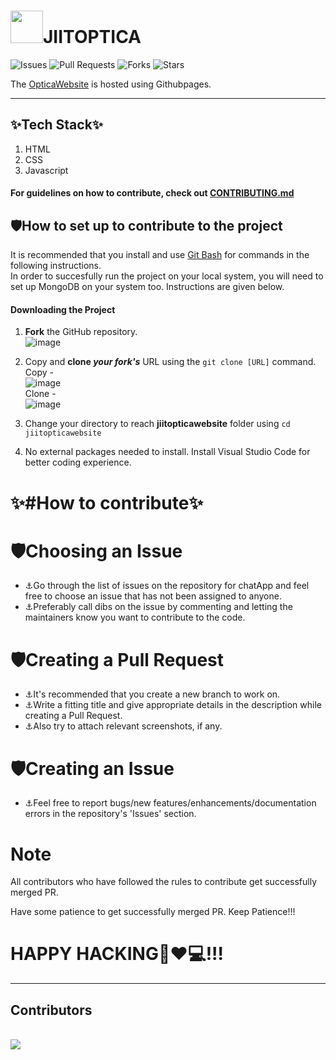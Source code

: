 # <img src="https://github.com/jiitopticachapter/jiitopticawebsite/blob/main/img1/favicon-16x16.png" width="52">JIITOPTICA


![Issues](https://img.shields.io/github/issues/jiitopticachapter/jiitopticawebsite)
![Pull Requests](https://img.shields.io/github/issues-pr/jiitopticachapter/jiitopticawebsite?)
![Forks](https://img.shields.io/github/forks/jiitopticachapter/jiitopticawebsite)
![Stars](https://img.shields.io/github/stars/jiitopticachapter/jiitopticawebsite)

The [OpticaWebsite](https://www.jiitopticachapter.com/) is hosted using Githubpages.

---
## ✨Tech Stack✨
1. HTML
2. CSS
3. Javascript

#### For guidelines on how to contribute, check out [CONTRIBUTING.md](https://github.com/jiitopticachapter/jiitopticawebsite/blob/main/CONTRIBUTING.md) 

## 🛡How to set up to contribute to the project
It is recommended that you install and use [Git Bash](https://git-scm.com/downloads) for commands in the following instructions.  
In order to succesfully run the project on your local system, you will need to set up MongoDB on your system too. Instructions are given below.  

#### Downloading the Project

1. **Fork** the GitHub repository.  
   ![image](https://user-images.githubusercontent.com/70942982/143769515-719cdb62-3b85-4d55-8577-ca6a5cdbc4bb.png)

2. Copy and **clone *your fork's*** URL using the `git clone [URL]` command. <br/>
   Copy - <br/>
   ![image](https://github.com/jiitopticachapter/jiitopticawebsite/blob/main/img1/git-link.png) <br/>
   Clone - <br/>
   ![image](https://github.com/jiitopticachapter/jiitopticawebsite/blob/main/img1/git-clone.png)

3. Change your directory to reach **jiitopticawebsite** folder using `cd jiitopticawebsite`

4. No external packages needed to install.
Install Visual Studio Code for better coding experience.



# ✨#How to contribute✨

# 🛡Choosing an Issue
- ⚓Go through the list of issues on the repository for chatApp and feel free to choose an issue that has not been assigned to anyone.
- ⚓Preferably call dibs on the issue by commenting and letting the maintainers know you want to contribute to the code.

# 🛡Creating a Pull Request
- ⚓It's recommended that you create a new branch to work on.
- ⚓Write a fitting title and give appropriate details in the description while creating a Pull Request.
- ⚓Also try to attach relevant screenshots, if any.

# 🛡Creating an Issue
- ⚓Feel free to report bugs/new features/enhancements/documentation errors in the repository's 'Issues' section.

# Note
All contributors who have followed the rules to contribute get successfully merged PR.

Have some patience to get successfully merged PR. Keep Patience!!!

# HAPPY HACKING🤞❤💻!!!



---
## Contributors
<br>
<a href="https://github.com/jiitopticachapter/jiitopticawebsite/graphs/contributors">
  <img src="https://contrib.rocks/image?repo=jiitopticachapter/jiitopticawebsite" />
</a>
<br>

